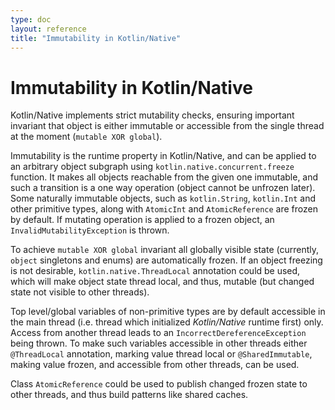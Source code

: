 ```yaml
---
type: doc
layout: reference
title: "Immutability in Kotlin/Native"
---
```


# Immutability in Kotlin/Native

 Kotlin/Native implements strict mutability checks, ensuring
important invariant that object is either immutable or
accessible from the single thread at the moment (`mutable XOR global`).

 Immutability is the runtime property in Kotlin/Native, and can be applied
to an arbitrary object subgraph using `kotlin.native.concurrent.freeze` function.
It makes all objects reachable from the given one immutable, and
such a transition is a one way operation (object cannot be unfrozen later).
Some naturally immutable objects, such as `kotlin.String`, `kotlin.Int` and
other primitive types, along with `AtomicInt` and `AtomicReference` are frozen
by default. If mutating operation is applied to a frozen object,
an `InvalidMutabilityException` is thrown.

 To achieve `mutable XOR global` invariant all globally visible state (currently,
`object` singletons and enums) are automatically frozen. If an object freezing
is not desirable, `kotlin.native.ThreadLocal` annotation could be used, which will make
object state thread local, and thus, mutable (but changed state not visible to
other threads).

 Top level/global variables of non-primitive types are by default accessible in the
main thread (i.e. thread which initialized _Kotlin/Native_ runtime first) only.
Access from another thread leads to an `IncorrectDereferenceException` being thrown.
To make such variables accessible in other threads either `@ThreadLocal` annotation,
marking value thread local or `@SharedImmutable`, making value frozen, and accessible
from other threads, can be used.

 Class `AtomicReference` could be used to publish changed frozen state to
other threads, and thus build patterns like shared caches.

